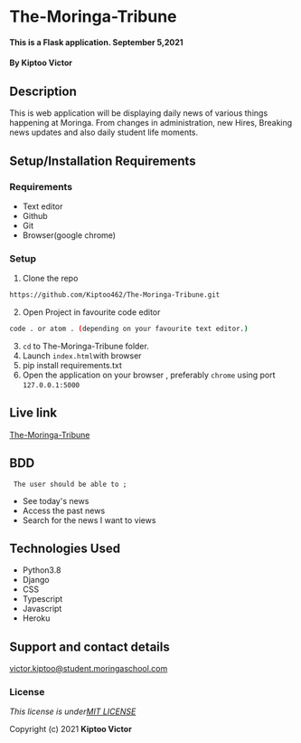 # The-Moringa-Tribune
####  This is a Flask application.  September 5,2021
#### By **Kiptoo Victor**

## Description
This is web application will be displaying daily news of various things happening at Moringa. From changes in administration, new Hires, Breaking news updates and also daily student life moments.


 
## Setup/Installation Requirements
### Requirements
* Text editor
* Github
* Git
* Browser(google chrome)
  

### Setup
1. Clone the repo

```sh 
https://github.com/Kiptoo462/The-Moringa-Tribune.git
  ```
2. Open Project in favourite code editor

  ```sh
  code . or atom . (depending on your favourite text editor.)
  ```
3. `cd` to The-Moringa-Tribune folder.
4. Launch `index.html`with browser
5. pip install requirements.txt
6. Open the application on your browser , preferably `chrome` using port `127.0.0.1:5000`

## Live link
[The-Moringa-Tribune](https://github.com/Kiptoo462/The-Moringa-Tribune.git)

## BDD
     The user should be able to ;
  + See today's news
  + Access the past news
  + Search for the news I want to views

## Technologies Used
  * Python3.8
  * Django
  * CSS
  * Typescript
  * Javascript
  * Heroku

## Support and contact details
victor.kiptoo@student.moringaschool.com

### License
*This license is under[MIT LICENSE](LICENSE.md)*

Copyright (c) 2021 **Kiptoo Victor**